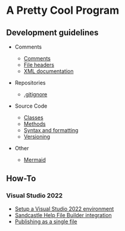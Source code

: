 # A Pretty Cool Program

## Development guidelines

* Comments
  * [Comments](./profile/development-guidelines/comments.md)
  * [File headers](./profile/development-guidelines/file-headers.md)
  * [XML documentation](./profile/development-guidelines/xml-documentation.md)

* Repositories  
  * [.gitignore](./profile/dotfiles/repositories/.gitignore)

* Source Code
  * [Classes](./profile/development-guidelines/classes.md)
  * [Methods](./profile/development-guidelines/methods.md)
  * [Syntax and formatting](./profile/development-guidelines/syntax-and-formatting.md)
  * [Versioning](./profile/development-guidelines/versioning.md)

* Other
  * [Mermaid](./profile/mermaid/mermaid.md)

## How-To

### Visual Studio 2022

* [Setup a Visual Studio 2022 environment](./profile/how-to/visual-studio-community-2022-setup/visual-studio-community-2022-setup.md)
* [Sandcastle Help File Builder integration]() 
* [Publishing as a single file](./profile/how-to/visual-studio-publish-single-file/visual-studio-publish-single-file.md)
